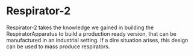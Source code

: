 # Respirator-2

Respirator-2 takes the knowledge we gained in building the RespiratorApparatus to build a production ready version, that can be manufactured in an industrial setting. If a dire situation arises, this design can be used to mass produce respirators.
